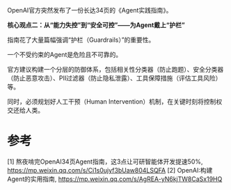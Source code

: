 OpenAI官方突然发布了一份长达34页的《Agent实践指南》。

**核心观点二：从“能力失控”到“安全可控”——为Agent戴上“护栏”**

指南花了大量篇幅强调“护栏（Guardrails）”的重要性。

一个不受约束的Agent是危险且不可靠的。

官方建议构建一个分层的防御体系，包括相关性分类器（防止跑题）、安全分类器（防止恶意攻击）、PII过滤器（防止隐私泄露）、工具保障措施（评估工具风险）等。

同时，必须规划好人工干预（Human Intervention）机制，在关键时刻将控制权交还给人类。

# 参考

[1] 熬夜啃完OpenAI34页Agent指南，这3点让可研智能体开发提速50%, https://mp.weixin.qq.com/s/Ci1s0ujyf3bUaw804LSQFA
[2] OpenAI:构建Agent的实用指南, https://mp.weixin.qq.com/s/AgREA-yN6kjTW8CaSx19HQ